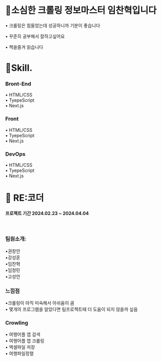 <h1>🙂소심한 크롤링 정보마스터 임찬혁입니다</h1>

 • 크롤링은 힘들었는데 성공하니까 기분이 좋습니다 

 • 꾸준히 공부해서 잘하고싶어요

 • 책을즐겨 읽습니다





 
<h1>🎉Skill.</h1>

<h3>Bront-End</h3> 
• HTML/CSS
<br>
• TyepeScript
<br>
• Next.js
<br>

<h3>Front</h3>
• HTML/CSS
<br>
• TyepeScript
<br>
• Next.js

<h3>DevOps</h3>
• HTML/CSS
<br>
• TyepeScript
<br>
• Next.js


<h1>📎 RE:코더 </h1> 

<h4>프로젝트 기간 2024.02.23 ~ 2024.04.04 </h4>
<br>

<h3>팀원소개:</h3>
•권창안
<br>
•강성훈
<br>
•임찬혁
<br>
•임정민
<br>
•고성언


<h3>느낌점</h3>
•크롤링이 아직 미숙해서 아쉬움이 큼
<br>
• 몇개의 프로그램을 알았다면 팀프로젝트때 더 도움이 되지 
않을까 싶음
<br>

<h3>Crowling</h3>
• 여행어플 앱 검색
<br>
• 여행어플 앱 크롤링
<br>
•  엑셀파일 저장
<br>
• 여행파일정렬



